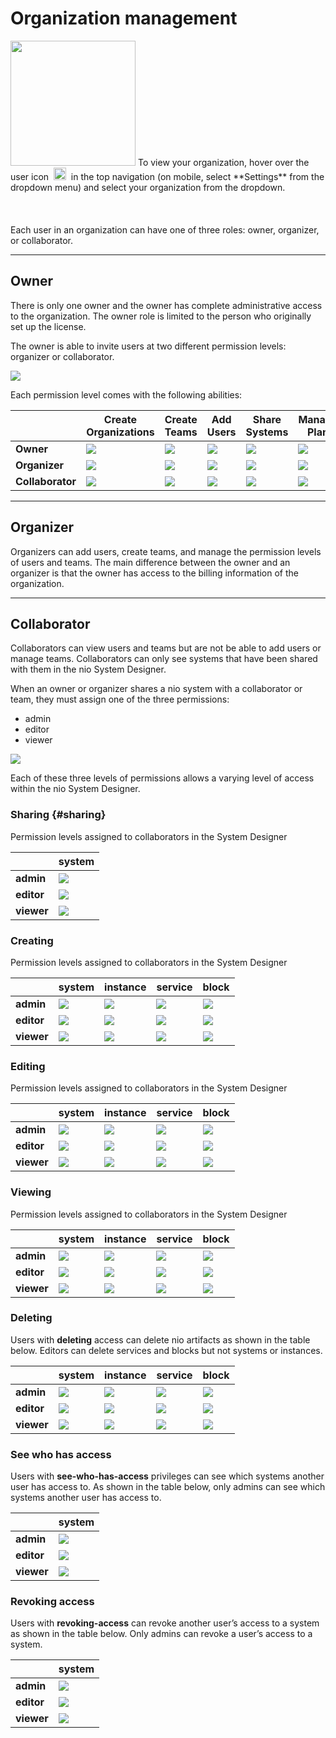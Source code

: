 # Organization management

<img class="right shadow" src="/img/organizations/org-account-settings.jpg" width="200"/>
To view your organization, hover over the user icon &nbsp;<img class="inline" src="/img/organizations/user-icon.png" height="20"/>&nbsp; in the top navigation  (on mobile, select **Settings** from the dropdown menu) and select your organization from the dropdown.

<br>
<br>
<br>
<br>
Each user in an organization can have one of three roles: owner, organizer, or collaborator.


---
## Owner
There is only one owner and the owner has complete administrative access to the organization. The owner role is limited to the person who originally set up the license.

The owner is able to invite users at two different permission levels: organizer or collaborator.

![](/img/organizations/org-inviteuser.jpg)

Each permission level comes with the following abilities:

| | Create Organizations | Create Teams | Add Users | Share Systems | Manage Plan |
| ------------- | ------------- | ------------- | ------------- | ------------- | ------------- |
| **Owner** | ![](/img/icons/checkmark-green.svg) | ![](/img/icons/checkmark-green.svg) | ![](/img/icons/checkmark-green.svg) | ![](/img/icons/checkmark-green.svg) | ![](/img/icons/checkmark-green.svg) |
| **Organizer** | ![](/img/icons/times-red.svg) |  ![](/img/icons/checkmark-green.svg) | ![](/img/icons/checkmark-green.svg) | ![](/img/icons/checkmark-green.svg) | ![](/img/icons/times-red.svg) |
| **Collaborator** | ![](/img/icons/times-red.svg) | ![](/img/icons/times-red.svg) | ![](/img/icons/times-red.svg) | ![](/img/icons/times-red.svg) | ![](/img/icons/times-red.svg) |


---
## Organizer
Organizers can add users, create teams, and manage the permission levels of users and teams. The main difference between the owner and an organizer is that the owner has access to the billing information of the organization.

---
## Collaborator
Collaborators can view users and teams but are not be able to add users or manage teams. Collaborators can only see systems that have been shared with them in the nio System Designer.

When an owner or organizer shares a nio system with a collaborator or team, they must assign one of the three permissions:

* admin
* editor
* viewer

![](/img/organizations/org-share-viewer.jpg)

Each of these three levels of permissions allows a varying level of access within the nio System Designer.

### Sharing {#sharing}

Permission levels assigned to collaborators in the System Designer

| | system |
| ------------- | ------------- |
| **admin** | ![](/img/icons/checkmark-green.svg) |
| **editor** | ![](/img/icons/times-red.svg) |
| **viewer** | ![](/img/icons/times-red.svg) |

### Creating

Permission levels assigned to collaborators in the System Designer

| | system |instance | service | block |
| ------------- | ------------- |------------- |------------- |------------- |
| **admin** | ![](/img/icons/checkmark-green.svg) | ![](/img/icons/checkmark-green.svg) | ![](/img/icons/checkmark-green.svg) | ![](/img/icons/checkmark-green.svg) |
| **editor** | ![](/img/icons/times-red.svg) | ![](/img/icons/times-red.svg) | ![](/img/icons/checkmark-green.svg) | ![](/img/icons/checkmark-green.svg) |
| **viewer** | ![](/img/icons/times-red.svg) | ![](/img/icons/times-red.svg) | ![](/img/icons/times-red.svg) | ![](/img/icons/times-red.svg) |

### Editing

Permission levels assigned to collaborators in the System Designer

| | system |instance | service | block |
| ------------- | ------------- |------------- |------------- |------------- |
| **admin** | ![](/img/icons/checkmark-green.svg) | ![](/img/icons/checkmark-green.svg) | ![](/img/icons/checkmark-green.svg) | ![](/img/icons/checkmark-green.svg) |
| **editor** | ![](/img/icons/times-red.svg) | ![](/img/icons/times-red.svg) | ![](/img/icons/checkmark-green.svg) | ![](/img/icons/checkmark-green.svg) |
| **viewer** | ![](/img/icons/times-red.svg) | ![](/img/icons/times-red.svg) | ![](/img/icons/times-red.svg) | ![](/img/icons/times-red.svg) |


### Viewing

Permission levels assigned to collaborators in the System Designer

| | system |instance | service | block |
| ------------- | ------------- |------------- |------------- |------------- |
| **admin** | ![](/img/icons/checkmark-green.svg) | ![](/img/icons/checkmark-green.svg) | ![](/img/icons/checkmark-green.svg) | ![](/img/icons/checkmark-green.svg) |
| **editor** | ![](/img/icons/checkmark-green.svg) | ![](/img/icons/checkmark-green.svg) | ![](/img/icons/checkmark-green.svg) | ![](/img/icons/checkmark-green.svg) |
| **viewer** | ![](/img/icons/times-red.svg) | ![](/img/icons/checkmark-green.svg) | ![](/img/icons/checkmark-green.svg) | ![](/img/icons/checkmark-green.svg) |


### Deleting

Users with **deleting** access can delete nio artifacts as shown in the table below. Editors can delete services and blocks but not systems or instances.

| | system |instance | service | block |
| ------------- | ------------- |------------- |------------- |------------- |
| **admin** | ![](/img/icons/checkmark-green.svg) | ![](/img/icons/checkmark-green.svg) | ![](/img/icons/checkmark-green.svg) | ![](/img/icons/checkmark-green.svg) |
| **editor** | ![](/img/icons/times-red.svg) | ![](/img/icons/times-red.svg) | ![](/img/icons/checkmark-green.svg) | ![](/img/icons/checkmark-green.svg) |
| **viewer** | ![](/img/icons/times-red.svg) | ![](/img/icons/times-red.svg) | ![](/img/icons/times-red.svg) | ![](/img/icons/times-red.svg) |


### See who has access

Users with **see-who-has-access** privileges can see which systems another user has access to. As shown in the table below, only admins can see which systems another user has access to.

| | system |
| ------------- | ------------- |
| **admin** | ![](/img/icons/checkmark-green.svg) |
| **editor** | ![](/img/icons/times-red.svg) |
| **viewer** | ![](/img/icons/times-red.svg) |


### Revoking access

Users with **revoking-access** can revoke another user’s access to a system as shown in the table below. Only admins can revoke a user’s access to a system.

| | system |
| ------------- | ------------- |
| **admin** | ![](/img/icons/checkmark-green.svg) |
| **editor** | ![](/img/icons/times-red.svg) |
| **viewer** | ![](/img/icons/times-red.svg) |
